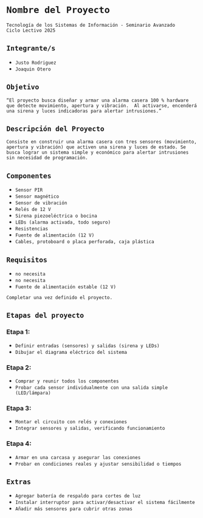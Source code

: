 # **`Nombre del Proyecto`**

`Tecnología de los Sistemas de Información - Seminario Avanzado`  
`Ciclo Lectivo 2025`

## **`Integrante/s`**

- `Justo Rodriguez`  
- `Joaquin Otero`

## **`Objetivo`**

`“El proyecto busca diseñar y armar una alarma casera 100 % hardware que detecte movimiento, apertura y vibración. 
Al activarse, encenderá una sirena y luces indicadoras para alertar intrusiones.”`

## **`Descripción del Proyecto`**

`Consiste en construir una alarma casera con tres sensores (movimiento, apertura y vibración) que activen una sirena y luces de estado.
Se busca lograr un sistema simple y económico para alertar intrusiones sin necesidad de programación.`

## **`Componentes`**

- `Sensor PIR`  
- `Sensor magnético`  
- `Sensor de vibración`
- `Relés de 12 V`
- `Sirena piezoeléctrica o bocina`
- `LEDs (alarma activada, todo seguro)`
- `Resistencias`
- `Fuente de alimentación (12 V)`
- `Cables, protoboard o placa perforada, caja plástica`

## **`Requisitos`**

- `no necesita`  
- `no necesita`  
- `Fuente de alimentación estable (12 V)`

`Completar una vez definido el proyecto.`

## **`Etapas del proyecto`**
### Etapa 1:
- `Definir entradas (sensores) y salidas (sirena y LEDs)`
- `Dibujar el diagrama eléctrico del sistema`

### Etapa 2:
- `Comprar y reunir todos los componentes`
- `Probar cada sensor individualmente con una salida simple (LED/lámpara)`

### Etapa 3:
- `Montar el circuito con relés y conexiones`
- `Integrar sensores y salidas, verificando funcionamiento`

### Etapa 4:
- `Armar en una carcasa y asegurar las conexiones`
- `Probar en condiciones reales y ajustar sensibilidad o tiempos`

## **`Extras`**

- `Agregar batería de respaldo para cortes de luz`  
- `Instalar interruptor para activar/desactivar el sistema fácilmente`  
- `Añadir más sensores para cubrir otras zonas`
